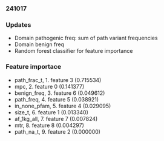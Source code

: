 ### 241017

### Updates
* Domain pathogenic freq: sum of path variant frequencies
* Domain benign freq
* Random forest classifier for feature importance

### Feature importace
* path_frac_t, 1. feature 3 (0.715534)
* mpc, 2. feature 0 (0.141377)
* benign_freq, 3. feature 6 (0.049612)
* path_freq, 4. feature 5 (0.038921)
* in_none_pfam, 5. feature 4 (0.029095)
* size_t, 6. feature 1 (0.013340)
* af_1kg_all, 7. feature 7 (0.007824)
* mtr, 8. feature 8 (0.004297)
* path_na_t, 9. feature 2 (0.000000)
